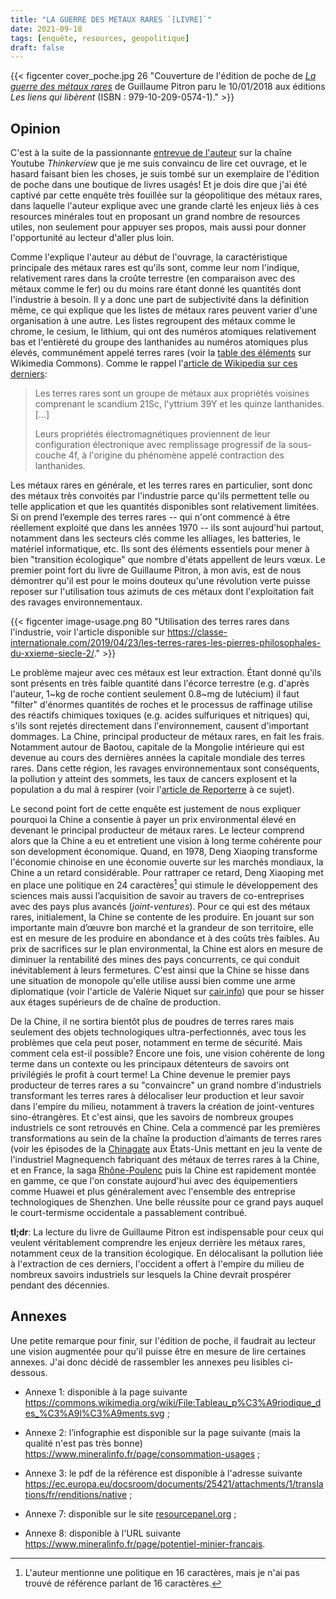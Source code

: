 ```yaml
---
title: "LA GUERRE DES METAUX RARES `[LIVRE]`"
date: 2021-09-18
tags: [enquête, resources, geopolitique]
draft: false
---
```


{{< figcenter cover_poche.jpg 26 "Couverture de l'édition de poche de [*La guerre des métaux rares*](http://www.editionslesliensquiliberent.fr/livre-La_guerre_des_m%C3%A9taux_rares-9791020905741-1-1-0-1.html) de Guillaume Pitron paru le 10/01/2018 aux éditions *Les liens qui libèrent* (ISBN : 979-10-209-0574-1)." >}}



## Opinion

C'est à la suite de la passionnante [entrevue de l'auteur](https://www.youtube.com/watch?v=2lHTHINmNVk) sur la chaîne Youtube *Thinkerview* que je me suis convaincu de lire cet ouvrage, et le hasard faisant bien les choses, je suis tombé sur un exemplaire de l'édition de poche dans une boutique de livres usagés! Et je dois dire que j'ai été captivé par cette enquête très fouillée sur la géopolitique des métaux rares, dans laquelle l'auteur explique avec une grande clarté les enjeux liés à ces resources minérales tout en proposant un grand nombre de resources utiles, non seulement pour appuyer ses propos, mais aussi pour donner l'opportunité au lecteur d'aller plus loin.

Comme l'explique l'auteur au début de l'ouvrage, la caractéristique principale des métaux rares est qu'ils sont, comme leur nom l'indique, relativement rares dans la croûte terrestre (en comparaison avec des métaux comme le fer) ou du moins rare étant donné les quantités dont l'industrie à besoin. Il y a donc une part de subjectivité dans la définition même, ce qui explique que les listes de métaux rares peuvent varier d'une organisation à une autre. Les listes regroupent des métaux comme le chrome, le cesium, le lithium, qui ont des numéros atomiques relativement bas et l'entièreté du groupe des lanthanides au numéros atomiques plus élevés, communément appelé terres rares (voir la [table des éléments](https://commons.wikimedia.org/wiki/File:Tableau_p%C3%A9riodique_des_%C3%A9l%C3%A9ments.svg) sur Wikimedia Commons). Comme le rappel l'[article de Wikipedia sur ces derniers](https://fr.wikipedia.org/wiki/Terre_rare):

> Les terres rares sont un groupe de métaux aux propriétés voisines comprenant le scandium 21Sc, l'yttrium 39Y et les quinze lanthanides.
> [...]
>
> Leurs propriétés électromagnétiques proviennent de leur configuration électronique avec remplissage progressif de la sous-couche 4f, à l'origine du phénomène appelé contraction des lanthanides. 

Les métaux rares en générale, et les terres rares en particulier, sont donc des métaux très convoités par l'industrie parce qu'ils permettent telle ou telle application et que les quantités disponibles sont relativement limitées. Si on prend l’exemple des terres rares -- qui n'ont commencé à être réellement exploité que dans les années 1970 -- ils sont aujourd'hui partout, notamment dans les secteurs clés comme les alliages, les batteries, le matériel informatique, etc. Ils sont des éléments essentiels pour mener à bien "transition écologique" que nombre d'états appellent de leurs vœux. Le premier point fort du livre de Guillaume Pitron, à mon avis, est de nous démontrer qu'il est pour le moins douteux qu'une révolution verte puisse reposer sur l'utilisation tous azimuts de ces métaux dont l'exploitation fait des ravages environnementaux. 


{{< figcenter image-usage.png 80 "Utilisation des terres rares dans l'industrie, voir l'article disponible sur https://classe-internationale.com/2019/04/23/les-terres-rares-les-pierres-philosophales-du-xxieme-siecle-2/." >}}

Le problème majeur avec ces métaux est leur extraction. Étant donné qu'ils sont présents en très faible quantité dans l'écorce terrestre (e.g. d'après l'auteur, 1~kg de roche contient seulement 0.8~mg de lutécium) il faut "filter" d'énormes quantités de roches et le processus de raffinage utilise des réactifs chimiques toxiques (e.g. acides sulfuriques et nitriques) qui, s'ils sont rejetés directement dans l'environnement, causent d'important dommages. La Chine, principal producteur de métaux rares, en fait les frais. Notamment autour de Baotou, capitale de la Mongolie intérieure qui est devenue au cours des dernières années la capitale mondiale des terres rares. Dans cette région, les ravages environnementaux sont conséquents, la pollution y atteint des sommets, les taux de cancers explosent et la population a du mal à respirer (voir l'[article de Reporterre](https://reporterre.net/En-Mongolie-l-extraction-de-terres) à ce sujet). 

Le second point fort de cette enquête est justement de nous expliquer pourquoi la Chine a consentie à payer un prix environmental élevé en devenant le principal producteur de métaux rares. Le lecteur comprend alors que la Chine a eu et entretient une vision à long terme cohérente pour son development économique. Quand, en 1978, Deng Xiaoping transforme l'économie chinoise en une économie ouverte sur les marchés mondiaux, la Chine a un retard considérable. Pour rattraper ce retard, Deng Xiaoping met en place une politique en 24 caractères[^n1] qui stimule le développement des sciences mais aussi l’acquisition de savoir au travers de co-entreprises avec des pays plus avancés (*joint-ventures*). Pour ce qui est des métaux rares, initialement, la Chine se contente de les produire. En jouant sur son importante main d’œuvre bon marché et la grandeur de son territoire, elle est en mesure de les produire en abondance et à des coûts très faibles. Au prix de sacrifices sur le plan environmental, la Chine est alors en mesure de diminuer la rentabilité des mines des pays concurrents, ce qui conduit inévitablement à leurs fermetures. C'est ainsi que la Chine se hisse dans une situation de monopole qu'elle utilise aussi bien comme une arme diplomatique (voir l'article de Valérie Niquet sur [cair.info](https://www.cairn.info/revue-internationale-et-strategique-2011-4-page-105.htm)) que pour se hisser aux étages supérieurs de de chaîne de production. 

De la Chine, il ne sortira bientôt plus de poudres de terres rares mais seulement des objets technologiques ultra-perfectionnés, avec tous les problèmes que cela peut poser, notamment en terme de sécurité. Mais comment cela est-il possible? Encore une fois, une vision cohérente de long terme dans un contexte ou les principaux détenteurs de savoirs ont privilégiés le profit à court terme! La Chine devenue le premier pays producteur de terres rares a su "convaincre" un grand nombre d'industriels transformant les terres rares à délocaliser leur production et leur savoir dans l'empire du milieu, notamment à travers la création de joint-ventures sino-étrangères. Et c'est ainsi, que les savoirs de nombreux groupes industriels ce sont retrouvés en Chine. Cela a commencé par les premières transformations au sein de la chaîne la production d’aimants de terres rares (voir les épisodes de la [Chinagate](https://en.wikipedia.org/wiki/1996_United_States_campaign_finance_controversy) aux États-Unis mettant en jeu la vente de l'industriel Magnequench fabriquant des métaux de terres rares à la Chine, et en France, la saga [Rhône-Poulenc](Rhône-Poulenc) puis la Chine est rapidement montée en gamme, ce que l'on constate aujourd'hui avec des équipementiers comme Huawei et plus généralement avec l'ensemble des entreprise technologiques de Shenzhen. Une belle réussite pour ce grand pays auquel le court-termisme occidentale a passablement contribué. 

**tl;dr**: La lecture du livre de Guillaume Pitron est indispensable pour ceux qui veulent véritablement comprendre les enjeux derrière les métaux rares, notamment ceux de la transition écologique. En délocalisant la pollution liée à l'extraction de ces derniers, l'occident a offert à l'empire du milieu de nombreux savoirs industriels sur lesquels la Chine devrait prospérer pendant des décennies. 


[^n1]: L'auteur mentionne une politique en 16 caractères, mais je n'ai pas trouvé de référence parlant de 16 caractères.



## Annexes

Une petite remarque pour finir, sur l'édition de poche, il faudrait au lecteur une vision augmentée pour qu'il puisse être en mesure de lire certaines annexes. J'ai donc décidé de rassembler les annexes peu lisibles ci-dessous.

- Annexe 1: disponible à la page suivante https://commons.wikimedia.org/wiki/File:Tableau_p%C3%A9riodique_des_%C3%A9l%C3%A9ments.svg ;

- Annexe 2: l’infographie est disponible sur la page suivante (mais la qualité n'est pas très bonne) https://www.mineralinfo.fr/page/consommation-usages ;

- Annexe 3: le pdf de la référence est disponible à l'adresse suivante https://ec.europa.eu/docsroom/documents/25421/attachments/1/translations/fr/renditions/native ;
 
- Annexe 7: disponible sur le site [resourcepanel.org](https://www.resourcepanel.org/reports/recycling-rates-metals) ;

- Annexe 8: disponible à l'URL suivante https://www.mineralinfo.fr/page/potentiel-minier-francais.

